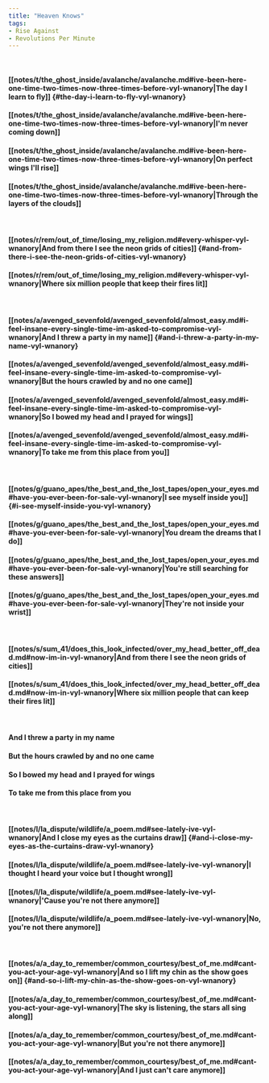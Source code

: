 ```yaml
---
title: "Heaven Knows"
tags:
- Rise Against
- Revolutions Per Minute
---
```

&nbsp;
#### [[notes/t/the_ghost_inside/avalanche/avalanche.md#ive-been-here-one-time-two-times-now-three-times-before-vyl-wnanory|The day I learn to fly]] {#the-day-i-learn-to-fly-vyl-wnanory}
#### [[notes/t/the_ghost_inside/avalanche/avalanche.md#ive-been-here-one-time-two-times-now-three-times-before-vyl-wnanory|I'm never coming down]]
#### [[notes/t/the_ghost_inside/avalanche/avalanche.md#ive-been-here-one-time-two-times-now-three-times-before-vyl-wnanory|On perfect wings I'll rise]]
#### [[notes/t/the_ghost_inside/avalanche/avalanche.md#ive-been-here-one-time-two-times-now-three-times-before-vyl-wnanory|Through the layers of the clouds]]
&nbsp;
#### [[notes/r/rem/out_of_time/losing_my_religion.md#every-whisper-vyl-wnanory|And from there I see the neon grids of cities]] {#and-from-there-i-see-the-neon-grids-of-cities-vyl-wnanory}
#### [[notes/r/rem/out_of_time/losing_my_religion.md#every-whisper-vyl-wnanory|Where six million people that keep their fires lit]]
&nbsp;
#### [[notes/a/avenged_sevenfold/avenged_sevenfold/almost_easy.md#i-feel-insane-every-single-time-im-asked-to-compromise-vyl-wnanory|And I threw a party in my name]] {#and-i-threw-a-party-in-my-name-vyl-wnanory}
#### [[notes/a/avenged_sevenfold/avenged_sevenfold/almost_easy.md#i-feel-insane-every-single-time-im-asked-to-compromise-vyl-wnanory|But the hours crawled by and no one came]]
#### [[notes/a/avenged_sevenfold/avenged_sevenfold/almost_easy.md#i-feel-insane-every-single-time-im-asked-to-compromise-vyl-wnanory|So I bowed my head and I prayed for wings]]
#### [[notes/a/avenged_sevenfold/avenged_sevenfold/almost_easy.md#i-feel-insane-every-single-time-im-asked-to-compromise-vyl-wnanory|To take me from this place from you]]
&nbsp;
#### [[notes/g/guano_apes/the_best_and_the_lost_tapes/open_your_eyes.md#have-you-ever-been-for-sale-vyl-wnanory|I see myself inside you]] {#i-see-myself-inside-you-vyl-wnanory}
#### [[notes/g/guano_apes/the_best_and_the_lost_tapes/open_your_eyes.md#have-you-ever-been-for-sale-vyl-wnanory|You dream the dreams that I do]]
#### [[notes/g/guano_apes/the_best_and_the_lost_tapes/open_your_eyes.md#have-you-ever-been-for-sale-vyl-wnanory|You're still searching for these answers]]
#### [[notes/g/guano_apes/the_best_and_the_lost_tapes/open_your_eyes.md#have-you-ever-been-for-sale-vyl-wnanory|They're not inside your wrist]]
&nbsp;
#### [[notes/s/sum_41/does_this_look_infected/over_my_head_better_off_dead.md#now-im-in-vyl-wnanory|And from there I see the neon grids of cities]]
#### [[notes/s/sum_41/does_this_look_infected/over_my_head_better_off_dead.md#now-im-in-vyl-wnanory|Where six million people that can keep their fires lit]]
&nbsp;
#### And I threw a party in my name
#### But the hours crawled by and no one came
#### So I bowed my head and I prayed for wings
#### To take me from this place from you
&nbsp;
#### [[notes/l/la_dispute/wildlife/a_poem.md#see-lately-ive-vyl-wnanory|And I close my eyes as the curtains draw]] {#and-i-close-my-eyes-as-the-curtains-draw-vyl-wnanory}
#### [[notes/l/la_dispute/wildlife/a_poem.md#see-lately-ive-vyl-wnanory|I thought I heard your voice but I thought wrong]]
#### [[notes/l/la_dispute/wildlife/a_poem.md#see-lately-ive-vyl-wnanory|'Cause you're not there anymore]]
#### [[notes/l/la_dispute/wildlife/a_poem.md#see-lately-ive-vyl-wnanory|No, you're not there anymore]]
&nbsp;
#### [[notes/a/a_day_to_remember/common_courtesy/best_of_me.md#cant-you-act-your-age-vyl-wnanory|And so I lift my chin as the show goes on]] {#and-so-i-lift-my-chin-as-the-show-goes-on-vyl-wnanory}
#### [[notes/a/a_day_to_remember/common_courtesy/best_of_me.md#cant-you-act-your-age-vyl-wnanory|The sky is listening, the stars all sing along]]
#### [[notes/a/a_day_to_remember/common_courtesy/best_of_me.md#cant-you-act-your-age-vyl-wnanory|But you're not there anymore]]
#### [[notes/a/a_day_to_remember/common_courtesy/best_of_me.md#cant-you-act-your-age-vyl-wnanory|And I just can't care anymore]]
